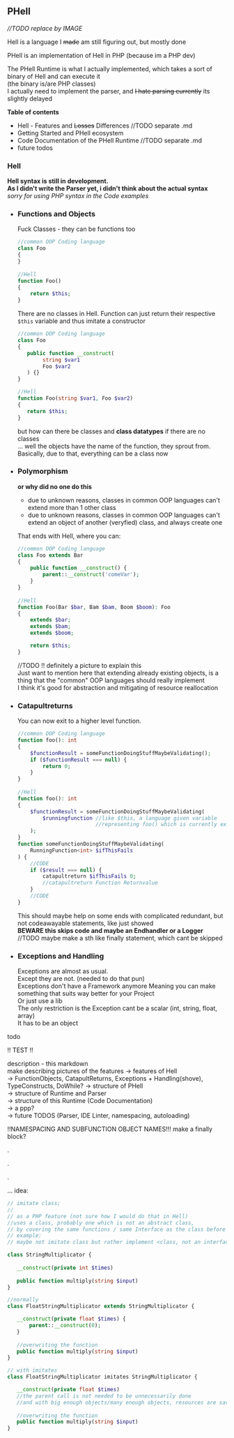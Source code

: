 ## PHell

*//TODO replace by IMAGE*

Hell is a language I ~~made~~ am still figuring out, but mostly done  

PHell is an implementation of Hell in PHP (because im a PHP dev) 

The PHell Runtime is what I actually implemented, which takes a sort of binary of Hell and can execute it  
(the binary is/are PHP classes)  
I actually need to implement the parser, and ~~I hate parsing currently~~ its slightly delayed

**Table of contents**

- Hell - Features and ~~Losses~~ Differences //TODO separate .md
- Getting Started and PHell ecosystem
- Code Documentation of the PHell Runtime //TODO separate .md
- future todos


### Hell  
**Hell syntax is still in development.  
As I didn't write the Parser yet, i didn't think about the actual syntax**  
*sorry for using PHP syntax in the Code examples*  
  - ### Functions and Objects   
    Fuck Classes - they can be functions too
    ````PHP
    //common OOP Coding language
    class Foo 
    {
    }
     
    //Hell
    function Foo()
    {
        return $this;
    }
    ````
    There are no classes in Hell. Function can just return their respective ``$this`` variable and thus imitate a constructor
     ````PHP
    //common OOP Coding language
    class Foo 
    {
        public function __construct(
             string $var1
             Foo $var2
        ) {}
    }
     
    //Hell
    function Foo(string $var1, Foo $var2)
    {
        return $this;
    }
    ````
    but how can there be classes and **class datatypes** if there are no classes  
    ... well the objects have the name of the function, they sprout from.  
    Basically, due to that, everything can be a class now 

  - ### Polymorphism
    **or why did no one do this**  
    * due to unknown reasons, classes in common OOP languages can't extend more than 1 other class  
    * due to unknown reasons, classes in common OOP languages can't extend an object of another (veryfied) class, and always create one  
    
    That ends with Hell, where you can:
    ````PHP
    //common OOP Coding language
    class Foo extends Bar
    {
        public function __construct() {
            parent::__construct('comeVar');
        }
    }
     
    //Hell
    function Foo(Bar $bar, Bam $bam, Boom $boom): Foo
    {
        extends $bar;
        extends $bam;
        extends $boom;
    
        return $this;
    }
    ````
    //TODO !! definitely a picture to explain this  
    Just want to mention here that extending already existing objects, is a thing that the "common" OOP languages should really implement  
    I think it's good for abstraction and mitigating of resource reallocation
    

  - ### Catapultreturns 
    You can now exit to a higher level function.  
    ````PHP
    //common OOP Coding language
    function foo(): int
    {
        $functionResult = someFunctionDoingStuffMaybeValidating();
        if ($functionResult === null) {
            return 0;
        }
    }
     
    //Hell
    function foo(): int
    {
        $functionResult = someFunctionDoingStuffMaybeValidating(
            $runningfunction //like $this, a language given variable
                             //representing foo() which is currently executed
        );
    }
    function someFunctionDoingStuffMaybeValidating(
        RunningFunction<int> $ifThisFails
    ) {
        //CODE
        if ($result === null) {
            catapultreturn $ifThisFails 0;
            //catapultreturn Function Returnvalue
        }
        //CODE
    }
    ````
    This should maybe help on some ends with complicated redundant, but not codeawayable statements, like just showed  
    **BEWARE this skips code and maybe an Endhandler or a Logger**  
    //TODO maybe make a sth like finally statement, which cant be skipped

  - ### Exceptions and Handling
    Exceptions are almost as usual.  
    Except they are not. (needed to do that pun)  
    Exceptions don't have a Framework anymore
    Meaning you can make something that suits way better for your Project  
    Or just use a lib  
    The only restriction is the Exception cant be a scalar (int, string, float, array)  
    It has to be an object  
    


todo

!! TEST !!

description - this markdown  
make describing pictures of the features
 -> features of Hell  
   -> FunctionObjects, CatapultReturns, Exceptions + Handling(shove), TypeConstructs, DoWhile?
 -> structure of PHell  
 -> structure of Runtime and Parser  
 -> structure of this Runtime (Code Documentation)  
 -> a ppp?   
 -> future TODOS (Parser, IDE Linter, namespacing, autoloading)


!!NAMESPACING AND SUBFUNCTION OBJECT NAMES!!!
make a finally block?

.

.

.

... 
idea: 
```PHP  
// imitate class; 
//
// as a PHP feature (not sure how I would do that in Hell)
//uses a class, probably one which is not an abstract class, 
// by covering the same functions / same Interface as the class before
// example:
// maybe not imitate class but rather implement <class, not an interface> 

class StringMultiplicator {
   
   __construct(private int $times)
   
   public function multiply(string $input)
}

//normally 
class FloatStringMultiplicator extends StringMultiplicator { 

   __construct(private float $times) {
       parent::__construct(0);
   }
   
   //overwriting the function
   public function multiply(string $input)
}

// with imitates 
class FloatStringMultiplicator imitates StringMultiplicator { 

   __construct(private float $times)
   //the parent call is not needed to be unnecessarily done
   //and with big enough objects/many enough objects, resources are saved
   
   //overwriting the function
   public function multiply(string $input)
}



```